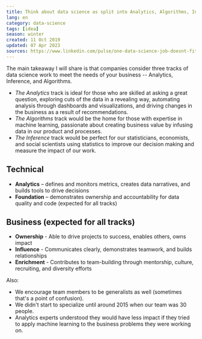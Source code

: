 ```yaml
---
title: Think about data science as split into Analytics, Algorithms, Inference
lang: en
category: data-science
tags: [idea]
season: winter
created: 11 Oct 2019
updated: 07 Apr 2023
sources: https://www.linkedin.com/pulse/one-data-science-job-doesnt-fit-all-elena-grewal
---
```


The main takeaway I will share is that companies consider three tracks of data science work to meet the needs of your business -- Analytics, Inference, and Algorithms.
- *The Analytics* track is ideal for those who are skilled at asking a great question, exploring cuts of the data in a revealing way, automating analysis through dashboards and visualizations, and driving changes in the business as a result of recommendations.
- *The Algorithms* track would be the home for those with expertise in machine learning, passionate about creating business value by infusing data in our product and processes.
- *The Inference* track would be perfect for our statisticians, economists, and social scientists using statistics to improve our decision making and measure the impact of our work.

## Technical

- **Analytics** – defines and monitors metrics, creates data narratives, and builds tools to drive decisions
- **Foundation** – demonstrates ownership and accountability for data quality and code (expected for all tracks)

## Business (expected for all tracks)

- **Ownership** - Able to drive projects to success, enables others, owns impact
- **Influence** - Communicates clearly, demonstrates teamwork, and builds relationships
- **Enrichment** - Contributes to team-building through mentorship, culture, recruiting, and diversity efforts

Also:
- We encourage team members to be generalists as well (sometimes that's a point of confusion).
- We didn't start to specialize until around 2015 when our team was 30 people.
- Analytics experts understood they would have less impact if they tried to apply machine learning to the business problems they were working on.